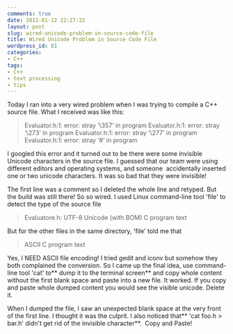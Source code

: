```yaml
---
comments: true
date: 2011-01-12 22:27:22
layout: post
slug: wired-unicode-problem-in-source-code-file
title: Wired Unicode Problem in Source Code File
wordpress_id: 81
categories:
- C++
tags:
- C++
- text processing
- tips
---
```


Today I ran into a very wired problem when I was trying to compile a C++ source file. What
I received was like this:

> Evaluator.h:1: error: stray ‘\357’ in program
> Evaluator.h:1: error: stray ‘\273’ in program
> Evaluator.h:1: error: stray ‘\277’ in program
> Evaluator.h:1: error: stray ‘#’ in program

I googled this error and it turned out to be there were some invisible Unicode characters in the
source file. I guessed that our team were using different editors and operating systems, and
someone  accidentally inserted one or two unicode characters. It was so bad that they were
invisible!

The first line was a comment so I deleted the whole line and retyped. But the build was still there!
So so wired. I used Linux command-line tool 'file' to detect the type of the source file

> Evaluatore.h: UTF-8 Unicode (with BOM) C program text

But for the other files in the same directory, 'file' told me that

> ASCII C program text

Yes, I NEED ASCII file encoding! I tried gedit and iconv but somehow they both complained the
conversion. So I came up the final idea, use command-line tool 'cat' to** dump it to the terminal
screen** and copy whole content without the first blank space and paste into a new file. It worked.
If you copy and paste whole dumped content you would see the visible unicode. Delete it.

When I dumped the file, I saw an unexpected blank space at the very front of the first line.
I thought it was the culprit. I also noticed that** 'cat foo.h > bar.h' didn't get rid of the
invisible character**.  Copy and Paste!
